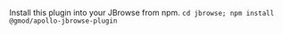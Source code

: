 Install this plugin into your JBrowse from npm.  `cd jbrowse; npm install @gmod/apollo-jbrowse-plugin`
